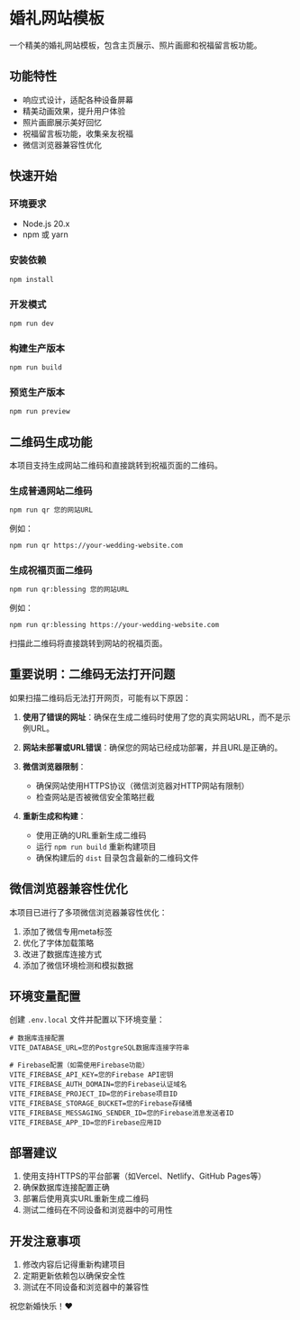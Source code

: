 # 婚礼网站模板

一个精美的婚礼网站模板，包含主页展示、照片画廊和祝福留言板功能。

## 功能特性

- 响应式设计，适配各种设备屏幕
- 精美动画效果，提升用户体验
- 照片画廊展示美好回忆
- 祝福留言板功能，收集亲友祝福
- 微信浏览器兼容性优化

## 快速开始

### 环境要求
- Node.js 20.x
- npm 或 yarn

### 安装依赖

```bash
npm install
```

### 开发模式

```bash
npm run dev
```

### 构建生产版本

```bash
npm run build
```

### 预览生产版本

```bash
npm run preview
```

## 二维码生成功能

本项目支持生成网站二维码和直接跳转到祝福页面的二维码。

### 生成普通网站二维码

```bash
npm run qr 您的网站URL
```

例如：
```bash
npm run qr https://your-wedding-website.com
```

### 生成祝福页面二维码

```bash
npm run qr:blessing 您的网站URL
```

例如：
```bash
npm run qr:blessing https://your-wedding-website.com
```

扫描此二维码将直接跳转到网站的祝福页面。

## 重要说明：二维码无法打开问题

如果扫描二维码后无法打开网页，可能有以下原因：

1. **使用了错误的网址**：确保在生成二维码时使用了您的真实网站URL，而不是示例URL。

2. **网站未部署或URL错误**：确保您的网站已经成功部署，并且URL是正确的。

3. **微信浏览器限制**：
   - 确保网站使用HTTPS协议（微信浏览器对HTTP网站有限制）
   - 检查网站是否被微信安全策略拦截

4. **重新生成和构建**：
   - 使用正确的URL重新生成二维码
   - 运行 `npm run build` 重新构建项目
   - 确保构建后的 `dist` 目录包含最新的二维码文件

## 微信浏览器兼容性优化

本项目已进行了多项微信浏览器兼容性优化：

1. 添加了微信专用meta标签
2. 优化了字体加载策略
3. 改进了数据库连接方式
4. 添加了微信环境检测和模拟数据

## 环境变量配置

创建 `.env.local` 文件并配置以下环境变量：

```
# 数据库连接配置
VITE_DATABASE_URL=您的PostgreSQL数据库连接字符串

# Firebase配置（如需使用Firebase功能）
VITE_FIREBASE_API_KEY=您的Firebase API密钥
VITE_FIREBASE_AUTH_DOMAIN=您的Firebase认证域名
VITE_FIREBASE_PROJECT_ID=您的Firebase项目ID
VITE_FIREBASE_STORAGE_BUCKET=您的Firebase存储桶
VITE_FIREBASE_MESSAGING_SENDER_ID=您的Firebase消息发送者ID
VITE_FIREBASE_APP_ID=您的Firebase应用ID
```

## 部署建议

1. 使用支持HTTPS的平台部署（如Vercel、Netlify、GitHub Pages等）
2. 确保数据库连接配置正确
3. 部署后使用真实URL重新生成二维码
4. 测试二维码在不同设备和浏览器中的可用性

## 开发注意事项

1. 修改内容后记得重新构建项目
2. 定期更新依赖包以确保安全性
3. 测试在不同设备和浏览器中的兼容性

祝您新婚快乐！❤️
